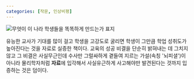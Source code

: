 ```yaml
---
categories: [작문, 인상비평]
---
```

![무엇이 이 나라 학생들을 똑똑하게 만드는가 표지](https://image.aladin.co.kr/product/3549/1/cover500/8960513695_2.jpg)

유능한 교사가 기대를 많이 걸고 학생을 고강도로 굴리면 학생이 그만큼 학업 성취도가 높아진다는 것을 자료로 실증한 책이다. 교육의 성공 비결을 단순히 밝혀내는 데 그치지 않고 그 비결은 사실무근인데 수사만 그럴싸하게 곁들여 지르는 가설(속칭 '뇌피셜')이 아니라 물리학자처럼 **자료**에 입각해서 사실유근하게 사고해야만 발견된다는 것까지 입증하는 것은 덤이다.